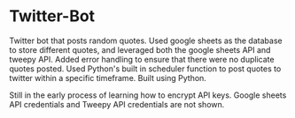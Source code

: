 # Twitter-Bot

Twitter bot that posts random quotes. Used google sheets as the database to store different quotes, and leveraged both the google sheets API and tweepy API. Added error handling to ensure that there were no duplicate quotes posted. Used Python's built in scheduler function to post quotes to twitter within a specific timeframe. Built using Python. 

Still in the early process of learning how to encrypt API keys. Google sheets API credentials and Tweepy API credentials are not shown. 
